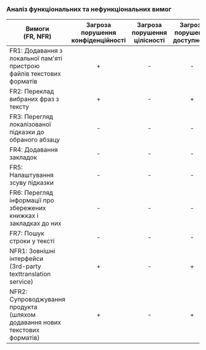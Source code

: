 ### Аналіз функціональних та нефункціональних вимог

| Вимоги<br>(FR, NFR)      | Загроза<br>порушення<br>конфіденційності | Загроза<br>порушення<br>цілісності | Загроза<br>порушення<br>доступності |
|-------------|:------------------------:|:------------------------:|:------------------------:|
| FR1: Додавання з локальної пам'яті пристрою<br>файлів текстових форматів      |      +      |      -      |      -      |
| FR2: Переклад вибраних фраз з тексту                                          |      +      |      -      |      +      |
| FR3: Перегляд локалізованої підказки до<br>обраного абзацу                    |      -      |      -      |      -      |
| FR4: Додавання закладок                                                       |      -      |      -      |      -      |
| FR5: Налаштування зсуву підказки                                              |      -      |      -      |      -      |
| FR6: Перегляд інформації про збережених<br>книжках і закладках до них         |      -      |      -      |      -      |
| FR7: Пошук строки у тексті                                                    |      -      |      -      |      -      |
| NFR1: Зовнішні інтерфейси<br>(3rd-party texttranslation service)              |      +      |      -      |      +      |
| NFR2: Супроводжування продукта<br>(шляхом додавання нових текстових форматів) |      +      |      -      |      +      |
